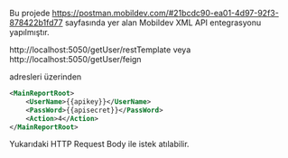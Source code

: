 Bu projede https://postman.mobildev.com/#21bcdc90-ea01-4d97-92f3-878422b1fd77 sayfasında yer alan Mobildev XML API entegrasyonu yapılmıştır.


http://localhost:5050/getUser/restTemplate
veya
http://localhost:5050/getUser/feign

adresleri üzerinden 
```xml
<MainReportRoot>
    <UserName>{{apikey}}</UserName>
    <PassWord>{{apisecret}}</PassWord>
    <Action>4</Action>
</MainReportRoot>
```
Yukarıdaki HTTP Request Body ile istek atılabilir.

